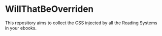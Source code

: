 # WillThatBeOverriden

This repository aims to collect the CSS injected by all the Reading Systems in your ebooks. 
